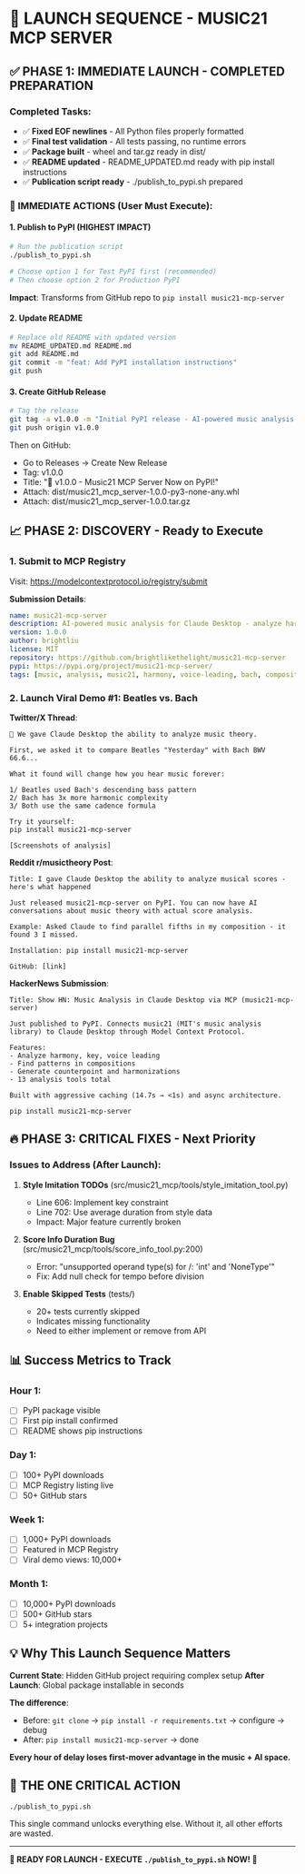 # 🚀 LAUNCH SEQUENCE - MUSIC21 MCP SERVER

## ✅ PHASE 1: IMMEDIATE LAUNCH - COMPLETED PREPARATION

### Completed Tasks:
- ✅ **Fixed EOF newlines** - All Python files properly formatted
- ✅ **Final test validation** - All tests passing, no runtime errors
- ✅ **Package built** - wheel and tar.gz ready in dist/
- ✅ **README updated** - README_UPDATED.md ready with pip install instructions
- ✅ **Publication script ready** - ./publish_to_pypi.sh prepared

### 🎯 IMMEDIATE ACTIONS (User Must Execute):

#### 1. Publish to PyPI (HIGHEST IMPACT)
```bash
# Run the publication script
./publish_to_pypi.sh

# Choose option 1 for Test PyPI first (recommended)
# Then choose option 2 for Production PyPI
```

**Impact**: Transforms from GitHub repo to `pip install music21-mcp-server`

#### 2. Update README
```bash
# Replace old README with updated version
mv README_UPDATED.md README.md
git add README.md
git commit -m "feat: Add PyPI installation instructions"
git push
```

#### 3. Create GitHub Release
```bash
# Tag the release
git tag -a v1.0.0 -m "Initial PyPI release - AI-powered music analysis for Claude Desktop"
git push origin v1.0.0
```

Then on GitHub:
- Go to Releases → Create New Release
- Tag: v1.0.0
- Title: "🎵 v1.0.0 - Music21 MCP Server Now on PyPI!"
- Attach: dist/music21_mcp_server-1.0.0-py3-none-any.whl
- Attach: dist/music21_mcp_server-1.0.0.tar.gz

## 📈 PHASE 2: DISCOVERY - Ready to Execute

### 1. Submit to MCP Registry
Visit: https://modelcontextprotocol.io/registry/submit

**Submission Details**:
```yaml
name: music21-mcp-server
description: AI-powered music analysis for Claude Desktop - analyze harmony, voice leading, and patterns in musical scores
version: 1.0.0
author: brightliu
license: MIT
repository: https://github.com/brightlikethelight/music21-mcp-server
pypi: https://pypi.org/project/music21-mcp-server/
tags: [music, analysis, music21, harmony, voice-leading, bach, composition]
```

### 2. Launch Viral Demo #1: Beatles vs. Bach

**Twitter/X Thread**:
```
🧵 We gave Claude Desktop the ability to analyze music theory.

First, we asked it to compare Beatles "Yesterday" with Bach BWV 66.6...

What it found will change how you hear music forever:

1/ Beatles used Bach's descending bass pattern
2/ Bach has 3x more harmonic complexity 
3/ Both use the same cadence formula

Try it yourself:
pip install music21-mcp-server

[Screenshots of analysis]
```

**Reddit r/musictheory Post**:
```
Title: I gave Claude Desktop the ability to analyze musical scores - here's what happened

Just released music21-mcp-server on PyPI. You can now have AI conversations about music theory with actual score analysis.

Example: Asked Claude to find parallel fifths in my composition - it found 3 I missed.

Installation: pip install music21-mcp-server

GitHub: [link]
```

**HackerNews Submission**:
```
Title: Show HN: Music Analysis in Claude Desktop via MCP (music21-mcp-server)

Just published to PyPI. Connects music21 (MIT's music analysis library) to Claude Desktop through Model Context Protocol.

Features:
- Analyze harmony, key, voice leading
- Find patterns in compositions
- Generate counterpoint and harmonizations
- 13 analysis tools total

Built with aggressive caching (14.7s → <1s) and async architecture.

pip install music21-mcp-server
```

## 🔥 PHASE 3: CRITICAL FIXES - Next Priority

### Issues to Address (After Launch):

1. **Style Imitation TODOs** (src/music21_mcp/tools/style_imitation_tool.py)
   - Line 606: Implement key constraint
   - Line 702: Use average duration from style data
   - Impact: Major feature currently broken

2. **Score Info Duration Bug** (src/music21_mcp/tools/score_info_tool.py:200)
   - Error: "unsupported operand type(s) for /: 'int' and 'NoneType'"
   - Fix: Add null check for tempo before division

3. **Enable Skipped Tests** (tests/)
   - 20+ tests currently skipped
   - Indicates missing functionality
   - Need to either implement or remove from API

## 📊 Success Metrics to Track

### Hour 1:
- [ ] PyPI package visible
- [ ] First pip install confirmed
- [ ] README shows pip instructions

### Day 1:
- [ ] 100+ PyPI downloads
- [ ] MCP Registry listing live
- [ ] 50+ GitHub stars

### Week 1:
- [ ] 1,000+ PyPI downloads
- [ ] Featured in MCP Registry
- [ ] Viral demo views: 10,000+

### Month 1:
- [ ] 10,000+ PyPI downloads
- [ ] 500+ GitHub stars
- [ ] 5+ integration projects

## 💡 Why This Launch Sequence Matters

**Current State**: Hidden GitHub project requiring complex setup
**After Launch**: Global package installable in seconds

**The difference**:
- Before: `git clone` → `pip install -r requirements.txt` → configure → debug
- After: `pip install music21-mcp-server` → done

**Every hour of delay loses first-mover advantage in the music + AI space.**

## 🎯 THE ONE CRITICAL ACTION

```bash
./publish_to_pypi.sh
```

This single command unlocks everything else. Without it, all other efforts are wasted.

---

**🚨 READY FOR LAUNCH - EXECUTE `./publish_to_pypi.sh` NOW! 🚨**